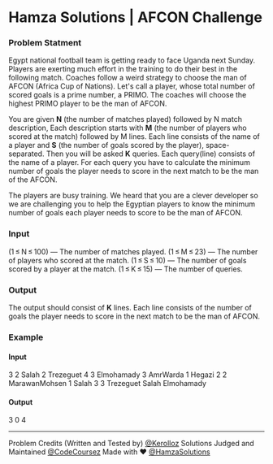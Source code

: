 # Hamza Solutions | AFCON Challenge

### Problem Statment

Egypt national football team is getting ready to face Uganda next Sunday. Players are exerting much effort in the training to do their best in the following match. Coaches follow a weird strategy to choose the man of AFCON (Africa Cup of Nations). Let's call a player, whose total number of scored goals is a prime number, a PRIMO. The coaches will choose the highest PRIMO player to be the man of AFCON.

You are given **N** (the number of matches played) followed by N match description, Each description starts with **M** (the number of players who scored at the match) followed by M lines. Each line consists of the name of a player and **S** (the number of goals scored by the player), space-separated. Then you will be asked **K** queries. Each query(line) consists of the name of a player. For each query you have to calculate the minimum number of goals the player needs to score in the next match to be the man of the AFCON.

The players are busy training. We heard that you are a clever developer so we are challenging you to help the Egyptian players to know the minimum number of goals each player needs to score to be the man of AFCON.

### Input

(1 ≤ N ≤ 100) — The number of matches played.
(1 ≤ M ≤ 23) — The number of players who scored at the match.
(1 ≤ S ≤ 10) — The number of goals scored by a player at the match.
(1 ≤ K ≤ 15) — The number of queries.

### Output

The output should consist of **K** lines. Each line consists of the number of goals the player needs to score in the next match to be the man of AFCON.

### Example

#### Input

3
2
Salah 2
Trezeguet 4
3
Elmohamady 3
AmrWarda 1
Hegazi 2
2
MarawanMohsen 1
Salah 3
3
Trezeguet
Salah
Elmohamady

#### Output

3
0
4


----

Problem Credits (Written and Tested by) [@Kerolloz](https://github.com/kerolloz)
Solutions Judged and Maintained [@CodeCoursez](https://github.com/CodeCoursez)
Made with ♥️ [@HamzaSolutions](http://hamza.solutions/)